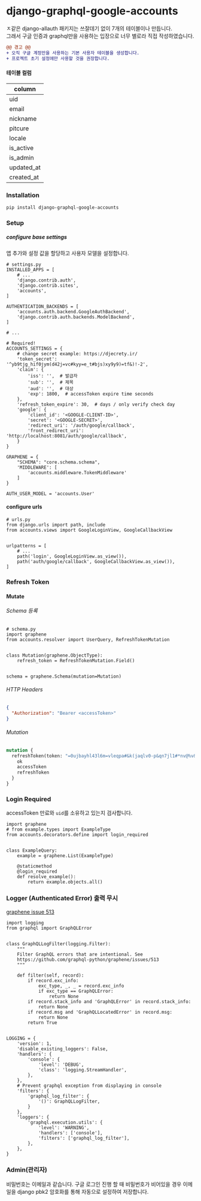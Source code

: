 # django-graphql-google-accounts  


ㅈ같은 django-allauth 패키지는 쓰잘데기 없이 7개의 테이블이나 만듭니다.  
그래서 구글 인증과 graphql만을 사용하는 입장으로 너무 별로라 직접 작성하였습니다.
  
```diff
@@ 경고 @@
+ 오직 구글 계정만을 사용하는 기본 사용자 테이블을 생성합니다.
+ 프로젝트 초기 설정에만 사용할 것을 권장합니다.
```  

#### 테이블 컬럼
| column     |
|------------|
| uid        |
| email      |
| nickname   |
| pitcure    |
| locale     |
| is_active  |
| is_admin   |
| updated_at |
| created_at |


### Installation
```bash
pip install django-graphql-google-accounts
```  

### Setup

##### configure base settings  
앱 추가와 설정 값을 할당하고 사용자 모델을 설정합니다.

```python3
# settings.py
INSTALLED_APPS = [
    # ...
    'django.contrib.auth',
    'django.contrib.sites',
    'accounts',
]

AUTHENTICATION_BACKENDS = [
    'accounts.auth.backend.GoogleAuthBackend',
    'django.contrib.auth.backends.ModelBackend',
]

# ...

# Required!
ACCOUNTS_SETTINGS = {
    # change secret example: https://djecrety.ir/
    'token_secret': '^yb9tjg_hif0jym(d42j=vc#kyy=e_t#bjs)xy9y9)=tf&)!-2',
    'claim': {
        'iss': '',  # 발급자
        'sub': '',  # 제목
        'aud': '',  # 대상
        'exp': 1800,  # accessToken expire time seconds
    },
    'refresh_token_expire': 30,  # days / only verify check day
    'google': {
        'client_id': '<GOOGLE-CLIENT-ID>',
        'secret': '<GOOGLE-SECRET>',
        'redirect_uri': '/auth/google/callback',
        'front_redirect_uri': 'http://localhost:8081/auth/google/callback',
    }
}

GRAPHENE = {
    "SCHEMA": "core.schema.schema",
    'MIDDLEWARE': [
        'accounts.middleware.TokenMiddleware'
    ]
}

AUTH_USER_MODEL = 'accounts.User'
```

#### configure urls
```python3
# urls.py
from django.urls import path, include
from accounts.views import GoogleLoginView, GoogleCallbackView


urlpatterns = [
    # ...
    path('login', GoogleLoginView.as_view()),
    path('auth/google/callback', GoogleCallbackView.as_view()),
]
```

### Refresh Token

#### Mutate

###### Schema 등록

```python3
# schema.py
import graphene
from accounts.resolver import UserQuery, RefreshTokenMutation


class Mutation(graphene.ObjectType):
    refresh_token = RefreshTokenMutation.Field()


schema = graphene.Schema(mutation=Mutation)
```

###### HTTP Headers

```json
{
  "Authorization": "Bearer <accessToken>"
}
```

###### Mutation

```graphql
mutation {
  refreshToken(token: "=0ujbayhl43l6m=vleqpa#&k(jaqlv0-p&qn7jl1#*nv@%v&=+") {
    ok
    accessToken
    refreshToken
  }
}
```

### Login Required
accessToken 만료와 `uid`를 소유하고 있는지 검사합니다.

```python3
import graphene
# from example.types import ExampleType
from accounts.decorators.define import login_required


class ExampleQuery:
    example = graphene.List(ExampleType)

    @staticmethod
    @login_required
    def resolve_example():
        return example.objects.all()
```

### Logger (Authenticated Error) 출력 무시

[graphene issue 513](https://github.com/graphql-python/graphene/issues/513#issuecomment-486313001)

```python3
import logging
from graphql import GraphQLError


class GraphQLLogFilter(logging.Filter):
    """
    Filter GraphQL errors that are intentional. See
    https://github.com/graphql-python/graphene/issues/513
    """

    def filter(self, record):
        if record.exc_info:
            exc_type, _, _ = record.exc_info
            if exc_type == GraphQLError:
                return None
        if record.stack_info and 'GraphQLError' in record.stack_info:
            return None
        if record.msg and 'GraphQLLocatedError' in record.msg:
            return None
        return True


LOGGING = {
    'version': 1,
    'disable_existing_loggers': False,
    'handlers': {
        'console': {
            'level': 'DEBUG',
            'class': 'logging.StreamHandler',
        },
    },
    # Prevent graphql exception from displaying in console
    'filters': {
        'graphql_log_filter': {
            '()': GraphQLLogFilter,
        }
    },
    'loggers': {
        'graphql.execution.utils': {
            'level': 'WARNING',
            'handlers': ['console'],
            'filters': ['graphql_log_filter'],
        },
    },
}
```

### Admin(관리자)

비밀번호는 이메일과 같습니다. 구글 로그인 진행 할 때 비밀번호가 비어있을 경우 이메일을 django pbk2 암호화를 통해 자동으로 설정하여 저장합니다.
